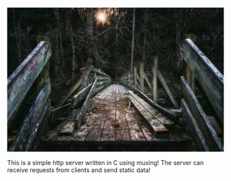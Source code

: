 ![GitHub Logo](wwwroot/statics/images/1.jpg)


This is a simple http server written in C using muxing!
The server can receive requests from clients and send static data!
